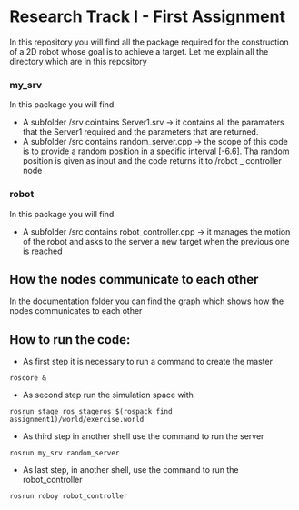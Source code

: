 # Research Track I - First Assignment

In this repository you will find all the package required for the construction of a 2D robot whose goal is to achieve a target. Let me explain all the 
directory which are in this repository

### my_srv
In this package you will find 
- A subfolder /srv cointains Server1.srv -> it contains all the paramaters that the Server1 required and the parameters that are returned.
- A subfolder /src contains random_server.cpp -> the scope of this code is to provide a random position in a specific interval [-6.6]. Tha random position is given as input and the code returns it to /robot _ controller node

### robot
In this package you will find
- A subfolder /src contains robot_controller.cpp -> it manages the motion of the robot and asks to the server a new target when the previous one is reached 

## How the nodes communicate to each other

In the documentation folder you can find the graph which shows how the nodes communicates to each other

## How to run the code:
- As first step it is necessary to run a command to create the master 
```
roscore & 
```
- As second step run the simulation space with
```
rosrun stage_ros stageros $(rospack find assignment1)/world/exercise.world
```
- As third step in another shell use the command to run the server
```
rosrun my_srv random_server
```
- As last step, in another shell, use the command to run the robot_controller
```
rosrun roboy robot_controller
```


